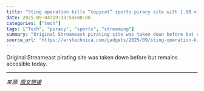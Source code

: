 ```yaml
---
title: "Sting operation kills “copycat” sports piracy site with 1.6B visits last year"
date: 2025-09-04T19:33:54+08:00
categories: ["tech"]
tags: ["Tech", "piracy", "sports", "streaming"]
summary: "Original Streameast pirating site was taken down before but remains accesible today."
source_url: "https://arstechnica.com/gadgets/2025/09/sting-operation-kills-copycat-sports-piracy-site-with-1-6b-visits-last-year/"
---
```


Original Streameast pirating site was taken down before but remains accesible today.

---

*来源: [原文链接](https://arstechnica.com/gadgets/2025/09/sting-operation-kills-copycat-sports-piracy-site-with-1-6b-visits-last-year/)*
